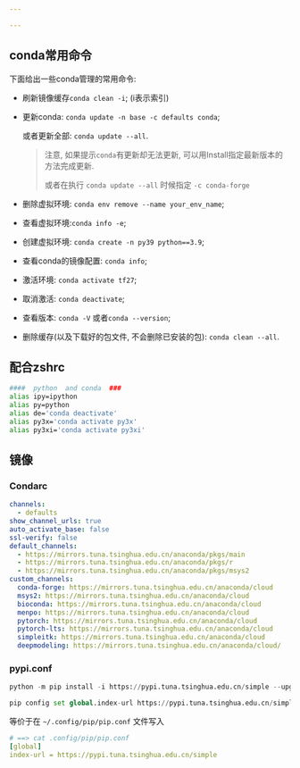 ```yaml
---

---
```




## conda常用命令

下面给出一些conda管理的常用命令:

-   刷新镜像缓存`conda clean -i`; (i表示索引)

-   更新conda: `conda update -n base -c defaults conda`;

    或者更新全部: `conda update --all`.

    >   注意, 如果提示`conda`有更新却无法更新, 可以用Install指定最新版本的方法完成更新. 
    >
    >   或者在执行 `conda update --all` 时候指定 `-c conda-forge` 

-   删除虚拟环境: `conda env remove --name your_env_name`;

-   查看虚拟环境:`conda info -e`;

-   创建虚拟环境: `conda create -n py39 python==3.9`;

-   查看conda的镜像配置: `conda info`;

-   激活环境: `conda activate tf27`;

-   取消激活: `conda deactivate`;

-   查看版本: `conda -V` 或者`conda --version`;

-   删除缓存(以及下载好的包文件, 不会删除已安装的包): `conda clean --all`.

## 配合zshrc

```bash
####  python  and conda  ###
alias ipy=ipython
alias py=python
alias de='conda deactivate'
alias py3x='conda activate py3x'
alias py3xi='conda activate py3xi'

```

## 镜像

### Condarc

```yaml
channels:
  - defaults
show_channel_urls: true
auto_activate_base: false
ssl-verify: false
default_channels:
  - https://mirrors.tuna.tsinghua.edu.cn/anaconda/pkgs/main
  - https://mirrors.tuna.tsinghua.edu.cn/anaconda/pkgs/r
  - https://mirrors.tuna.tsinghua.edu.cn/anaconda/pkgs/msys2
custom_channels:
  conda-forge: https://mirrors.tuna.tsinghua.edu.cn/anaconda/cloud
  msys2: https://mirrors.tuna.tsinghua.edu.cn/anaconda/cloud
  bioconda: https://mirrors.tuna.tsinghua.edu.cn/anaconda/cloud
  menpo: https://mirrors.tuna.tsinghua.edu.cn/anaconda/cloud
  pytorch: https://mirrors.tuna.tsinghua.edu.cn/anaconda/cloud
  pytorch-lts: https://mirrors.tuna.tsinghua.edu.cn/anaconda/cloud
  simpleitk: https://mirrors.tuna.tsinghua.edu.cn/anaconda/cloud
  deepmodeling: https://mirrors.tuna.tsinghua.edu.cn/anaconda/cloud/

```

### pypi.conf

```python
python -m pip install -i https://pypi.tuna.tsinghua.edu.cn/simple --upgrade pip

pip config set global.index-url https://pypi.tuna.tsinghua.edu.cn/simple
```

等价于在 `~/.config/pip/pip.conf` 文件写入

```yaml
# ==> cat .config/pip/pip.conf
[global]
index-url = https://pypi.tuna.tsinghua.edu.cn/simple
```

